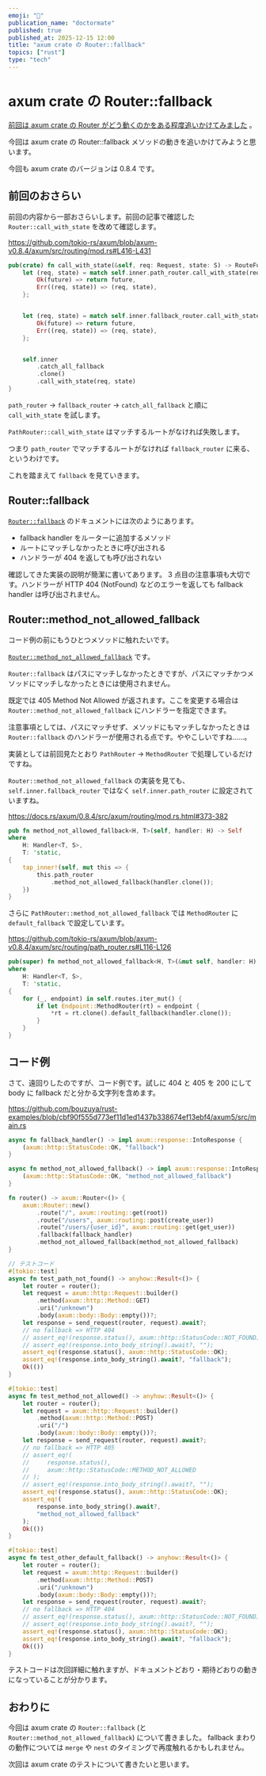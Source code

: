 ```yaml
---
emoji: "🍂"
publication_name: "doctormate"
published: true
published_at: 2025-12-15 12:00
title: "axum crate の Router::fallback"
topics: ["rust"]
type: "tech"
---
```


# axum crate の Router::fallback

[前回は axum crate の Router がどう動くのかをある程度追いかけてみました](https://zenn.dev/doctormate/articles/1f4fc2ba5dc793) 。

今回は axum crate の Router::fallback メソッドの動きを追いかけてみようと思います。

今回も axum crate のバージョンは 0.8.4 です。

## 前回のおさらい

前回の内容から一部おさらいします。前回の記事で確認した `Router::call_with_state` を改めて確認します。

<https://github.com/tokio-rs/axum/blob/axum-v0.8.4/axum/src/routing/mod.rs#L416-L431>

```rust
pub(crate) fn call_with_state(&self, req: Request, state: S) -> RouteFuture<Infallible> {
    let (req, state) = match self.inner.path_router.call_with_state(req, state) {
        Ok(future) => return future,
        Err((req, state)) => (req, state),
    };


    let (req, state) = match self.inner.fallback_router.call_with_state(req, state) {
        Ok(future) => return future,
        Err((req, state)) => (req, state),
    };


    self.inner
        .catch_all_fallback
        .clone()
        .call_with_state(req, state)
}
```

`path_router` → `fallback_router` → `catch_all_fallback` と順に `call_with_state` を試します。

`PathRouter::call_with_state` はマッチするルートがなければ失敗します。

つまり `path_router` でマッチするルートがなければ `fallback_router` に来る、というわけです。

これを踏まえて `fallback` を見ていきます。

## Router::fallback

[`Router::fallback`](https://docs.rs/axum/0.8.4/axum/struct.Router.html#method.fallback) のドキュメントには次のようにあります。

- fallback handler をルーターに追加するメソッド
- ルートにマッチしなかったときに呼び出される
- ハンドラーが 404 を返しても呼び出されない

確認してきた実装の説明が簡潔に書いてあります。 3 点目の注意事項も大切です。ハンドラーが HTTP 404 (NotFound) などのエラーを返しても fallback handler は呼び出されません。

## Router::method_not_allowed_fallback

コード例の前にもうひとつメソッドに触れたいです。

[`Router::method_not_allowed_fallback`](https://docs.rs/axum/0.8.4/axum/struct.Router.html#method.method_not_allowed_fallback) です。

`Router::fallback` はパスにマッチしなかったときですが、パスにマッチかつメソッドにマッチしなかったときには使用されません。

既定では 405 Method Not Allowed が返されます。ここを変更する場合は `Router::method_not_allowed_fallback` にハンドラーを指定できます。

注意事項としては、パスにマッチせず、メソッドにもマッチしなかったときは `Router::fallback` のハンドラーが使用される点です。ややこしいですね……。

実装としては前回見たとおり `PathRouter` → `MethodRouter` で処理しているだけですね。

`Router::method_not_allowed_fallback` の実装を見ても、 `self.inner.fallback_router` ではなく `self.inner.path_router` に設定されていますね。

<https://docs.rs/axum/0.8.4/src/axum/routing/mod.rs.html#373-382>

```rust
pub fn method_not_allowed_fallback<H, T>(self, handler: H) -> Self
where
    H: Handler<T, S>,
    T: 'static,
{
    tap_inner!(self, mut this => {
        this.path_router
            .method_not_allowed_fallback(handler.clone());
    })
}
```

さらに `PathRouter::method_not_allowed_fallback` では `MethodRouter` に `default_fallback` で設定しています。

<https://github.com/tokio-rs/axum/blob/axum-v0.8.4/axum/src/routing/path_router.rs#L116-L126>

```rust
pub(super) fn method_not_allowed_fallback<H, T>(&mut self, handler: H)
where
    H: Handler<T, S>,
    T: 'static,
{
    for (_, endpoint) in self.routes.iter_mut() {
        if let Endpoint::MethodRouter(rt) = endpoint {
            *rt = rt.clone().default_fallback(handler.clone());
        }
    }
}
```

## コード例

さて、遠回りしたのですが、コード例です。試しに 404 と 405 を 200 にして body に fallback だと分かる文字列を含めます。

<https://github.com/bouzuya/rust-examples/blob/cbf90f555d773ef11d1ed1437b338674ef13ebf4/axum5/src/main.rs>

```rust
async fn fallback_handler() -> impl axum::response::IntoResponse {
    (axum::http::StatusCode::OK, "fallback")
}

async fn method_not_allowed_fallback() -> impl axum::response::IntoResponse {
    (axum::http::StatusCode::OK, "method_not_allowed_fallback")
}

fn router() -> axum::Router<()> {
    axum::Router::new()
        .route("/", axum::routing::get(root))
        .route("/users", axum::routing::post(create_user))
        .route("/users/{user_id}", axum::routing::get(get_user))
        .fallback(fallback_handler)
        .method_not_allowed_fallback(method_not_allowed_fallback)
}
```

```rust
// テストコード
#[tokio::test]
async fn test_path_not_found() -> anyhow::Result<()> {
    let router = router();
    let request = axum::http::Request::builder()
        .method(axum::http::Method::GET)
        .uri("/unknown")
        .body(axum::body::Body::empty())?;
    let response = send_request(router, request).await?;
    // no fallback => HTTP 404
    // assert_eq!(response.status(), axum::http::StatusCode::NOT_FOUND);
    // assert_eq!(response.into_body_string().await?, "");
    assert_eq!(response.status(), axum::http::StatusCode::OK);
    assert_eq!(response.into_body_string().await?, "fallback");
    Ok(())
}

#[tokio::test]
async fn test_method_not_allowed() -> anyhow::Result<()> {
    let router = router();
    let request = axum::http::Request::builder()
        .method(axum::http::Method::POST)
        .uri("/")
        .body(axum::body::Body::empty())?;
    let response = send_request(router, request).await?;
    // no fallback => HTTP 405
    // assert_eq!(
    //     response.status(),
    //     axum::http::StatusCode::METHOD_NOT_ALLOWED
    // );
    // assert_eq!(response.into_body_string().await?, "");
    assert_eq!(response.status(), axum::http::StatusCode::OK);
    assert_eq!(
        response.into_body_string().await?,
        "method_not_allowed_fallback"
    );
    Ok(())
}

#[tokio::test]
async fn test_other_default_fallback() -> anyhow::Result<()> {
    let router = router();
    let request = axum::http::Request::builder()
        .method(axum::http::Method::POST)
        .uri("/unknown")
        .body(axum::body::Body::empty())?;
    let response = send_request(router, request).await?;
    // no fallback => HTTP 404
    // assert_eq!(response.status(), axum::http::StatusCode::NOT_FOUND);
    // assert_eq!(response.into_body_string().await?, "");
    assert_eq!(response.status(), axum::http::StatusCode::OK);
    assert_eq!(response.into_body_string().await?, "fallback");
    Ok(())
}
```

テストコードは次回詳細に触れますが、ドキュメントどおり・期待どおりの動きになっていることが分かります。

## おわりに

今回は axum crate の `Router::fallback` (と `Router::method_not_allowed_fallback`) について書きました。 fallback まわりの動作については `merge` や `nest` のタイミングで再度触れるかもしれません。

次回は axum crate のテストについて書きたいと思います。
